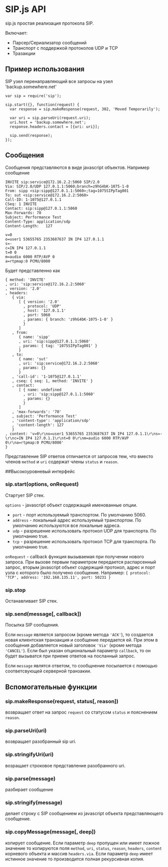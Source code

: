 SIP.js API
==========

sip.js простая реализация протокола SIP.

Включает:

* Парсер/Сериализатор сообщений
* Транспорт с поддержкой протоколов UDP и TCP
* Тразакции

Пример использования
--------------------

SIP узел перенаправляющий все запросы на узел 'backup.somewhere.net'

    var sip = require('sip');
  
    sip.start({}, function(request) {
      var response = sip.makeResponse(request, 302, 'Moved Temporarily');

      var uri = sip.parseUri(request.uri);
      uri.host = 'backup.somewhere.net'; 
      response.headers.contact = [{uri: uri}];
    
      sip.send(response);
    });

Сообщения
---------

Сообщения представляются в виде javascript объектов. Например сообщение

    INVITE sip:service@172.16.2.2:5060 SIP/2.0
    Via: SIP/2.0/UDP 127.0.1.1:5060;branch=z9hG4bK-1075-1-0
    From: sipp <sip:sipp@127.0.1.1:5060>;tag=1075SIPpTag001
    To: sut <sip:service@172.16.2.2:5060>
    Call-ID: 1-1075@127.0.1.1
    CSeq: 1 INVITE
    Contact: sip:sipp@127.0.1.1:5060
    Max-Forwards: 70
    Subject: Performance Test
    Content-Type: application/sdp
    Content-Length:   127

    v=0
    o=user1 53655765 2353687637 IN IP4 127.0.1.1
    s=-
    c=IN IP4 127.0.1.1
    t=0 0
    m=audio 6000 RTP/AVP 0
    a=rtpmap:0 PCMU/8000
    
Будет представленно как

    { method: 'INVITE'
    , uri: 'sip:service@172.16.2.2:5060'
    , version: '2.0'
    , headers: 
       { via: 
          [ { version: '2.0'
            , protocol: 'UDP'
            , host: '127.0.1.1'
            , port: 5060
            , params: { branch: 'z9hG4bK-1075-1-0' }
            }
          ]
       , from: 
          { name: 'sipp'
          , uri: 'sip:sipp@127.0.1.1:5060'
          , params: { tag: '1075SIPpTag001' }
          }
       , to: 
          { name: 'sut'
          , uri: 'sip:service@172.16.2.2:5060'
          , params: {}
          }
       , 'call-id': '1-1075@127.0.1.1'
       , cseq: { seq: 1, method: 'INVITE' }
       , contact: 
          [ { name: undefined
            , uri: 'sip:sipp@127.0.1.1:5060'
            , params: {}
            }
          ]
       , 'max-forwards': '70'
       , subject: 'Performance Test'
       , 'content-type': 'application/sdp'
       , 'content-length': 127
       }
    , content: 'v=0\r\no=user1 53655765 2353687637 IN IP4 127.0.1.1\r\ns=-\r\nc=IN IP4 127.0.1.1\r\nt=0 0\r\nm=audio 6000 RTP/AVP 0\r\na=rtpmap:0 PCMU/8000'
    }    

Представление SIP ответов отличается от запросов тем, что вместо членов `method` и `uri` содержат члены `status` и `reason`.

##Высокоуровневый интерфейc

### sip.start(options, onRequest)

Стартует SIP стек. 

`options` - javascript объект содержащий именованные опции. 

* `port` - порт используемый транспортом. По умолчанию 5060.
* `address` - локальный адрес используемый транспортом. По умолчанию используются все локальные адреса.
* `udp` - разрешение использовать протокол UDP для транспорта. По умолчанию true.
* `tcp` - разрешение использовать протокол TCP для транспорта. По умолчанию true.

`onRequest` - callback функция вызываемая при получении нового запроса. При вызове первым параметром
передается распарсенный запрос, вторым javascript объект содержщий протокол, адрес и порт узла с которого
было получено сообщение. Например: `{ protocol: 'TCP', address: '192.168.135.11', port: 50231 }`

### sip.stop

Останавливает SIP стек.

### sip.send(message[, callback])

Посылка SIP сообщения.

Если `message` является запросом (кроме метода `'ACK'`), то создается новая клиентская транзакция и 
сообщение передается ей. При этом в сообщения добавляется новый заголовок `'Via'` (кроме метода `'CANCEL'`).
Если был указан опциональный параметр `callback`, то он будет вызыватся при приеме ответов на посланный
запрос.

Если `message` являтся ответом, то сообщнение посылается с помощью соответсвующей cерверной транзакии.

## Вспомогательные функции

### sip.makeResponse(request, status[, reason])

возвращает ответ на запрос `request` со статусом `status` и пояснением `reason`.

### sip.parseUri(uri)

возвращает разобранный sip uri.

### sip.stringifyUri(uri)

возращает строковое представление разобранного uri.

### sip.parse(message)

разбирает сообщение

### sip.stringify(message)

делает строку с SIP сообщением из javascript объекта представляющего сообщение.

### sip.copyMessage(message[, deep])

копирует сообщение. Если параметр `deep` пропущен или имеет ложное значение то копируются поля `method`, `uri`, `status`, 
`reason`, `headers`, `content` корневого объекта и массив `headers.via`. Если параметр `deep` имеет истинное значение то производится 
полная рекурсивная копия.



